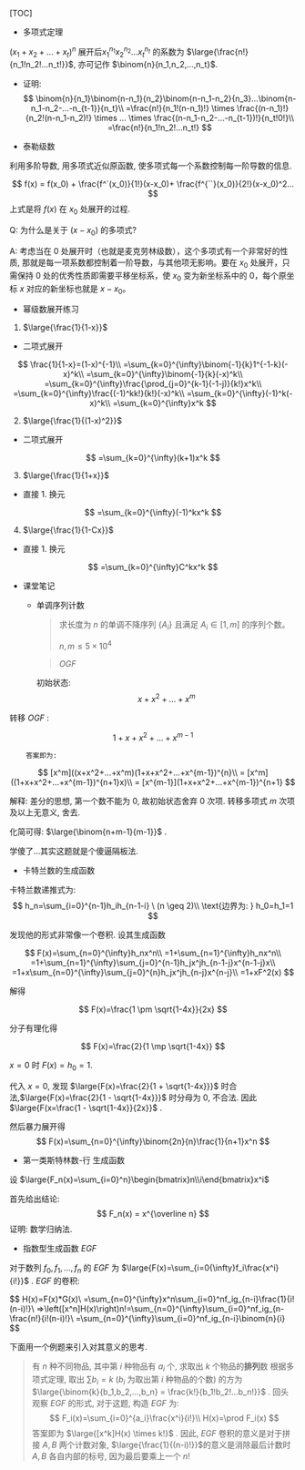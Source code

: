 [TOC]

* 多项式定理

$(x_1+x_2+...+x_t)^n$ 展开后$x_1^{n_1}x_2^{n_2}...x_t^{n_t}$ 的系数为 $\large{\frac{n!}{n_1!n_2!...n_t!}}$, 亦可记作 $\binom{n}{n_1,n_2,...,n_t}$.

* 证明:
$$
\binom{n}{n_1}\binom{n-n_1}{n_2}\binom{n-n_1-n_2}{n_3}...\binom{n-n_1-n_2-...-n_{t-1}}{n_t}\\
=\frac{n!}{n_1!(n-n_1)!} \times \frac{(n-n_1)!}{n_2!(n-n_1-n_2)!} \times ... \times \frac{(n-n_1-n_2-...-n_{t-1})!}{n_t!0!}\\
=\frac{n!}{n_1!n_2!...n_t!}
$$

* 泰勒级数

利用多阶导数, 用多项式近似原函数, 使多项式每一个系数控制每一阶导数的信息.

$$
f(x) = f(x_0) + \frac{f^`(x_0)}{1!}(x-x_0)+ \frac{f^{``}(x_0)}{2!}(x-x_0)^2...
$$
上式是将 $f(x)$ 在 $x_0$ 处展开的过程.
	
Q: 为什么是关于 $(x-x_0)$ 的多项式?
	
A: 考虑当在 $0$ 处展开时（也就是麦克劳林级数），这个多项式有一个非常好的性质, 那就是每一项系数都控制着一阶导数，与其他项无影响。要在 $x_0$ 处展开，只需保持 $0$ 处的优秀性质即需要平移坐标系，使 $x_0$ 变为新坐标系中的 $0$，每个原坐标 $x$ 对应的新坐标也就是 $x - x_0$。
	
* 幂级数展开练习

1. $\large{\frac{1}{1-x}}$

  * 二项式展开

$$
\frac{1}{1-x}=(1-x)^{-1}\\
=\sum_{k=0}^{\infty}\binom{-1}{k}1^{-1-k}(-x)^k\\
=\sum_{k=0}^{\infty}\binom{-1}{k}(-x)^k\\
=\sum_{k=0}^{\infty}\frac{\prod_{j=0}^{k-1}(-1-j)}{k!}x^k\\
=\sum_{k=0}^{\infty}\frac{(-1)^kk!}{k!}(-x)^k\\
=\sum_{k=0}^{\infty}(-1)^k(-x)^k\\
=\sum_{k=0}^{\infty}x^k
$$

2. $\large{\frac{1}{(1-x)^2}}$

* 二项式展开

$$
=\sum_{k=0}^{\infty}(k+1)x^k
$$

3. $\large{\frac{1}{1+x}}$

* 直接 1. 换元

$$
=\sum_{k=0}^{\infty}(-1)^kx^k
$$

4. $\large{\frac{1}{1-Cx}}$

* 直接 1. 换元

$$
=\sum_{k=0}^{\infty}C^kx^k
$$

* 课堂笔记

	* 单调序列计数

		> 求长度为 $n$ 的单调不降序列 $\left\{A_i\right\}$ 且满足 $A_i \in [1, m]$ 的序列个数。
		>
		> $n, m \leq 5 \times 10^4$

		>  $OGF$

		初始状态:
$$
x+x^2+...+x^m
$$

转移 $OGF$ :

$$
1 + x + x^2 + ... + x^{m - 1}
$$

		答案即为:
		
$$
[x^m]((x+x^2+...+x^m)(1+x+x^2+...+x^{m-1})^{n}\\
= [x^m]((1+x+x^2+...+x^{m-1})^{n+1}x)\\
= [x^{m-1}](1+x+x^2+...+x^{m-1})^{n+1}
$$
		

解释: 差分的思想, 第一个数不能为 $0$, 故初始状态舍弃 $0$ 次项. 转移多项式 $m$ 次项及以上无意义, 舍去.

化简可得: $\large{\binom{n+m-1}{m-1}}$ .

学傻了...其实这题就是个傻逼隔板法.
		
* 卡特兰数的生成函数
	
卡特兰数递推式为:
$$
h_n=\sum_{i=0}^{n-1}h_ih_{n-1-i} \ (n \geq 2)\\
\text{边界为: } h_0=h_1=1
$$

发现他的形式非常像一个卷积. 设其生成函数

$$
F(x)=\sum_{n=0}^{\infty}h_nx^n\\
=1+\sum_{n=1}^{\infty}h_nx^n\\
=1+\sum_{n=1}^{\infty}\sum_{j=0}^{n-1}h_jx^jh_{n-1-j}x^{n-1-j}x\\
=1+x\sum_{n=0}^{\infty}\sum_{j=0}^{n}h_jx^jh_{n-j}x^{n-j}\\
=1+xF^2(x)
$$

解得

$$
F(x)=\frac{1 \pm \sqrt{1-4x}}{2x}
$$

分子有理化得

$$
F(x)=\frac{2}{1 \mp \sqrt{1-4x}}
$$

$x = 0$ 时 $F(x) = h_0 = 1$. 

代入 $x = 0$, 发现 $\large{F(x)=\frac{2}{1 + \sqrt{1-4x}}}$ 时合法,$\large{F(x)=\frac{2}{1 - \sqrt{1-4x}}}$ 时分母为 $0$, 不合法. 因此$\large{F(x=\frac{1 - \sqrt{1-4x}}{2x}}$ .

然后暴力展开得
$$
F(x)=\sum_{n=0}^{\infty}\binom{2n}{n}\frac{1}{n+1}x^n
$$

* 第一类斯特林数-行 生成函数
	
设 $\large{F_n(x)=\sum_{i=0}^n}\begin{bmatrix}n\\i\end{bmatrix}x^i$

首先给出结论:
$$
F_n(x) = x^{\overline n}
$$
证明: 数学归纳法.
	
* 指数型生成函数 $EGF$
	
对于数列 $f_0, f_1, ..., f_n$ 的 $EGF$ 为 $\large{F(x)=\sum_{i=0{\infty}f_i\frac{x^i}{i!}}$ .
$EGF$ 的卷积:

$$
H(x)=F(x)*G(x)\\
=\sum_{n=0}^{\infty}x^n\sum_{i=0}^nf_ig_{n-i}\frac{1}{i!(n-i)!}\\
=>\left([x^n]H(x)\right)n!=\sum_{n=0}^{\infty}\sum_{i=0}^nf_ig_{n-\frac{n!}{i!(n-i)!}\\
=\sum_{n=0}^{\infty}\sum_{i=0}^nf_ig_{n-i}\binom{n}{i}
$$

下面用一个例题来引入对其意义的思考.
> 有 $n$ 种不同物品, 其中第 $i$ 种物品有 $a_i$ 个, 求取出 $k$ 个物品的**排列**数
根据多项式定理, 取出 $\sum b_i = k$ ($b_i$ 为取出第 $i$ 种物品的个数) 的方为 $\large{\binom{k}{b_1,b_2,...,b_n} = \frac{k!}{b_1!b_2!...b_n!}}$ .
回头观察 $EGF$ 的形式, 对于这题, 构造 $EGF$ 为:
$$
F_i(x)=\sum_{i=0}^{a_i}\frac{x^i}{i!}\\
H(x)=\prod F_i(x)
$$
答案即为 $\large{[x^k]H(x) \times k!}$ .
因此, $EGF$ 卷积的意义是对于拼接 $A, B$ 两个计数对象, $\large{\frac{1}{(n-i)!}}$的意义是消除最后计数时 $A, B$ 各自内部的标号, 因为最后要乘上一个 $n!$